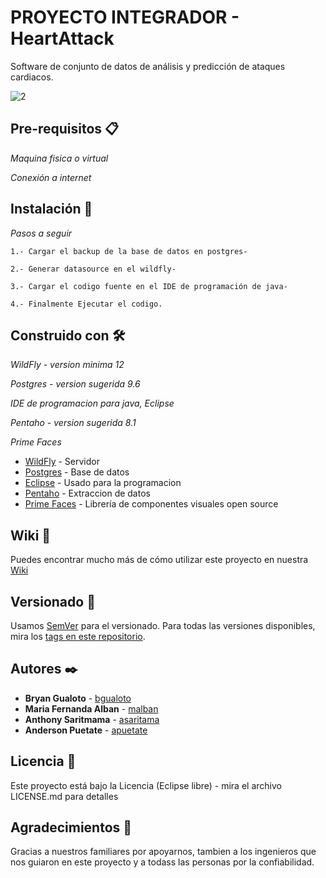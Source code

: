 # PROYECTO INTEGRADOR - HeartAttack
Software de conjunto de datos de análisis y predicción de ataques cardiacos.

![2](https://user-images.githubusercontent.com/85709548/121602453-ef693580-ca0c-11eb-8358-4322ff7bb4d3.jpg)


## Pre-requisitos 📋

_Maquina fisica o virtual_

_Conexión a internet_


## Instalación 🔧
 _Pasos a seguir_
```
1.- Cargar el backup de la base de datos en postgres-
```

```
2.- Generar datasource en el wildfly-
```

```
3.- Cargar el codigo fuente en el IDE de programación de java-
```
```
4.- Finalmente Ejecutar el codigo.
```

## Construido con 🛠️

_WildFly - version minima 12_

_Postgres - version sugerida 9.6_

_IDE de programacion para java, Eclipse_

_Pentaho - version sugerida 8.1_

_Prime Faces_

* [WildFly](https://www.wildfly.org/downloads/) - Servidor
* [Postgres](https://www.postgresql.org/download/) - Base de datos
* [Eclipse](https://www.eclipse.org/downloads/) - Usado para la programacion
* [Pentaho](https://sourceforge.net/projects/pentaho/) - Extraccion de datos
* [Prime Faces](https://www.primefaces.org/downloads/) - Librería de componentes visuales open source

## Wiki 📖

Puedes encontrar mucho más de cómo utilizar este proyecto en nuestra [Wiki](https://github.com/tu/proyecto/wiki)

## Versionado 📌

Usamos [SemVer](http://semver.org/) para el versionado. Para todas las versiones disponibles, mira los [tags en este repositorio](https://github.com/tu/proyecto/tags).

## Autores ✒️

* **Bryan Gualoto** - [bgualoto](https://github.com/bgualoto)
* **Maria Fernanda Alban** - [malban](#fulanito-de-tal)
* **Anthony Saritmama** - [asaritama](https://github.com/villanuevand)
* **Anderson Puetate** - [apuetate](#fulanito-de-tal)


## Licencia 📄

Este proyecto está bajo la Licencia (Eclipse libre) - mira el archivo LICENSE.md para detalles

## Agradecimientos 📄

Gracias a nuestros familiares por apoyarnos, tambien a los ingenieros que nos guiaron en este proyecto y a todass las personas por la confiabilidad.
